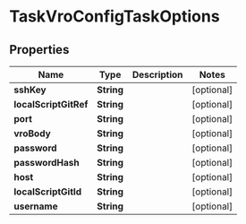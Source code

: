 

# TaskVroConfigTaskOptions

## Properties

Name | Type | Description | Notes
------------ | ------------- | ------------- | -------------
**sshKey** | **String** |  |  [optional]
**localScriptGitRef** | **String** |  |  [optional]
**port** | **String** |  |  [optional]
**vroBody** | **String** |  |  [optional]
**password** | **String** |  |  [optional]
**passwordHash** | **String** |  |  [optional]
**host** | **String** |  |  [optional]
**localScriptGitId** | **String** |  |  [optional]
**username** | **String** |  |  [optional]



